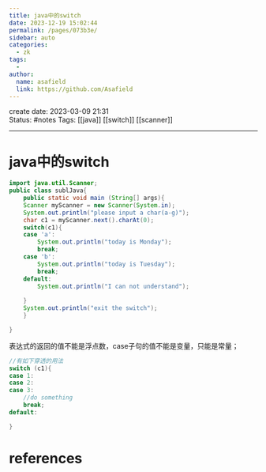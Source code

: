 ```yaml
---
title: java中的switch
date: 2023-12-19 15:02:44
permalink: /pages/073b3e/
sidebar: auto
categories:
  - zk
tags:
  - 
author: 
  name: asafield
  link: https://github.com/Asafield
---
```


create date: 2023-03-09 21:31  
Status: #notes 
Tags: [[java]] [[switch]] [[scanner]]

---

# java中的switch
```java
import java.util.Scanner;
public class sublJava{
	public static void main (String[] args){
	Scanner myScanner = new Scanner(System.in);
	System.out.println("please input a char(a-g)");
	char c1 = myScanner.next().charAt(0);
	switch(c1){
	case 'a':
		System.out.println("today is Monday");
		break;
	case 'b':
		System.out.println("today is Tuesday");
		break;
	default:
		System.out.println("I can not understand");
	
	}
	System.out.println("exit the switch");
	}

}
```
表达式的返回的值不能是浮点数，case子句的值不能是变量，只能是常量；
```java
//有如下穿透的用法
switch (c1){
case 1:
case 2:
case 3:
	//do something
	break;
default:

}

```

# references